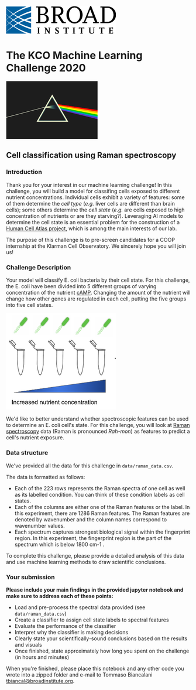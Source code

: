 <img src="images/broad_logo.png" width="300"/> 

# The KCO Machine Learning Challenge 2020

<img src="images/rainbow.png" width="250"/>

## Cell classification using Raman spectroscopy


### Introduction
Thank you for your interest in our machine learning challenge! In this challenge, you will build a model for classifing cells exposed to different nutrient concentrations. Individual cells exhibit a variety of features: some of them determine the *cell type* (*e.g.* liver cells are different than brain cells); some others determine the *cell state* (*e.g.* are cells exposed to high concentration of nutrients or are they starving?). Leveraging AI models to determine the cell state is an essential problem for the construction of a [Human Cell Atlas project](https://www.humancellatlas.org/), which is among the main interests of our lab. 

The purpose of this challenge is to pre-screen candidates for a COOP internship at the Klarman Cell Observatory. We sincerely hope you will join us!

### Challenge Description
Your model will classify E. coli bacteria by their cell state. For this challenge, the E. coli have been divided into 5 different groups of varying concentration of the nutrient [cAMP](https://en.wikipedia.org/wiki/Cyclic_adenosine_monophosphate). Changing the amount of the nutrient will change how other genes are regulated in each cell, putting the five groups into five cell states.

<img src="images/ecoli_states.png" width="300"/>

We'd like to better understand whether spectroscopic features can be used to determine an E. coli cell's state. For this challenge, you will look at [Raman spectroscopy](https://en.wikipedia.org/wiki/Raman_spectroscopy) data (Raman is pronounced *Rah-mon*) as features to predict a cell's nutrient exposure.
 

### Data structure
We've provided all the data for this challenge in `data/raman_data.csv`.

The data is formatted as follows:
- Each of the 223 rows represents the Raman spectra of one cell as well as its labelled condition. You can think of these condition labels as cell states. 
- Each of the columns are either one of the Raman features or the label. In this experiment, there are 1286 Raman features. The Raman features are denoted by wavenumber and the column names correspond to wavenumber values. 
- Each spectrum captures strongest biological signal within the fingerprint region. In this experiment, the fingerprint region is the part of the spectrum which is below 1800 cm-1 . 

To complete this challenge, please provide a detailed analysis of this data and use machine learning methods to draw scientific conclusions.

### Your submission
**Please include your main findings in the provided jupyter notebook and make sure to address each of these points:**
- Load and pre-process the spectral data provided (see `data/raman_data.csv`)
- Create a classifier to assign cell state labels to spectral features
- Evaluate the performance of the classifier
- Interpret why the classifier is making decisions
- Clearly state your scientifically-sound conclusions based on the results and visuals
- Once finished, state approximately how long you spent on the challenge (in hours and minutes)


When you're finished, please place this notebook and any other code you wrote into a zipped folder and e-mail to Tommaso Biancalani <tbiancal@broadinstitute.org>. 
